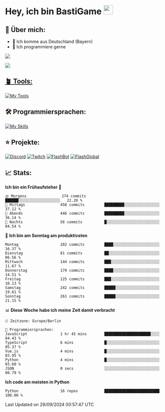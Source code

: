 # Hey, ich bin BastiGame <img src="https://raw.githubusercontent.com/MartinHeinz/MartinHeinz/master/wave.gif" width="30px">

## 📌 Über mich:
- 📍 Ich komme aus Deutschland (Bayern)
- 📝 Ich programmiere gerne
  
[![](https://visitcount.itsvg.in/api?id=bastigamedc&icon=2&color=0)](https://visitcount.itsvg.in)

<a href="https://discord.com/users/1018150165489668227"><img src="https://lanyard.cnrad.dev/api/1018150165489668227"><p/>

## 🪴 Tools:
[![My Tools](https://skillicons.dev/icons?i=discord,pycharm,webstorm,vscode,github,notion,figma,windows)](https://skillicons.dev)


## 🛠️ Programmiersprachen:
[![My Skills](https://skillicons.dev/icons?i=py,js,discordjs,nodejs,npm,redis,sqlite)](https://skillicons.dev)

## ⭐ Projekte:
[![Discord](https://img.shields.io/badge/Discord-%237289DA.svg?logo=discord&logoColor=white)](https://discord.gg/Hfjv2cCQ)
[![Twitch](https://img.shields.io/badge/Twitch-%239146FF.svg?logo=Twitch&logoColor=white)](https://www.twitch.tv/bastigametv)
[![FlashBot](https://img.shields.io/badge/FlashBot-%ff7e47.svg?logo=wechat&logoColor=white)](https://discord.com/application-directory/1111374314340626433)
[![FlashGlobal](https://img.shields.io/badge/FlashGlobal-%ff7e47.svg?logo=wechat&logoColor=white)](https://discord.com/application-directory/1169681232532099112)

## 📈 Stats:
<!--START_SECTION:waka-->
**Ich bin ein Frühaufsteher 🐤** 

```text
🌞 Morgens                274 commits         ██████░░░░░░░░░░░░░░░░░░░   22.20 % 
🌆 Mittags                458 commits         █████████░░░░░░░░░░░░░░░░   37.12 % 
🌃 Abends                 446 commits         █████████░░░░░░░░░░░░░░░░   36.14 % 
🌙 Nachts                 56 commits          █░░░░░░░░░░░░░░░░░░░░░░░░   04.54 % 
```
📅 **Ich bin am Sonntag am produktivsten** 

```text
Montag                   202 commits         ████░░░░░░░░░░░░░░░░░░░░░   16.37 % 
Dienstag                 81 commits          ██░░░░░░░░░░░░░░░░░░░░░░░   06.56 % 
Mittwoch                 144 commits         ███░░░░░░░░░░░░░░░░░░░░░░   11.67 % 
Donnerstag               179 commits         ████░░░░░░░░░░░░░░░░░░░░░   14.51 % 
Freitag                  125 commits         ███░░░░░░░░░░░░░░░░░░░░░░   10.13 % 
Samstag                  242 commits         █████░░░░░░░░░░░░░░░░░░░░   19.61 % 
Sonntag                  261 commits         █████░░░░░░░░░░░░░░░░░░░░   21.15 % 
```


📊 **Diese Woche habe ich meine Zeit damit verbracht** 

```text
🕑︎ Zeitzone: Europe/Berlin

💬 Programmiersprachen: 
JavaScript               1 hr 45 mins        █████████████████████░░░░   84.43 % 
TypeScript               6 mins              █░░░░░░░░░░░░░░░░░░░░░░░░   05.37 % 
Vue.js                   4 mins              █░░░░░░░░░░░░░░░░░░░░░░░░   03.95 % 
Python                   4 mins              █░░░░░░░░░░░░░░░░░░░░░░░░   03.60 % 
JSON                     0 secs              ░░░░░░░░░░░░░░░░░░░░░░░░░   00.79 % 
```

**Ich code am meisten in Python** 

```text
Python                   16 repos            █████████████████████████   100.00 % 
```




 Last Updated on 29/09/2024 00:57:47 UTC
<!--END_SECTION:waka-->
